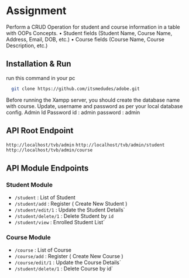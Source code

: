 # Assignment

Perform a CRUD Operation for student and course information in a table with OOPs Concepts.
•	Student fields (Student Name, Course Name, Address, Email, DOB, etc.)
•	Course fields (Course Name, Course Description, etc.)


## Installation & Run

run this command in your pc
```bash
  git clone https://github.com/itsmedudes/adobe.git
```

Before running the Xampp server, you should create the database name with course.
Update, username and password as per your local database config.
Admin Id Password
id : admin
password : admin

## API Root Endpoint

`http://localhost/tvb/admin`
`http://localhost/tvb/admin/student`
`http://localhost/tvb/admin/course`




## API Module Endpoints

### Student Module


* `/student` : List of Student 
* `/student/add` : Register ( Create New Student ) 
* `/student/edit/1` : Update the Student Details`
* `/student/delete/1` : Delete Student by `id`
* `/student/view` : Enrolled Student List`




### Course Module
* `/course` : List of Course
* `/course/add` : Register ( Create New Course ) 
* `/course/edit/1` : Update the Course Details`
* `/student/delete/1` : Delete Course by id`



